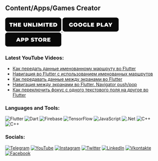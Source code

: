 <!-- [![Header](https://github.com/AlexeyShpavda/alexeyshpavda/blob/master/assets/header.png)](https://www.shpavda.com/) -->

## Content/Apps/Games Creator

<a href="https://the-unl.com" target="_blank">
  <img src="https://github.com/AlexeyShpavda/alexeyshpavda/blob/master/assets/the_unlimited.png" alt="The Unlimited" width="180"/>
</a>
<a href="https://play.google.com/store/apps/dev?id=7235693910501061926" target="_blank">
  <img src="https://github.com/AlexeyShpavda/alexeyshpavda/blob/master/assets/google_play.png" alt="Google Play" width="180"/>
</a>
<a href="https://apps.apple.com/developer/aliaksei-shpauda/id1648889980" target="_blank">
  <img src="https://github.com/AlexeyShpavda/alexeyshpavda/blob/master/assets/app_store.png" alt="App Store" width="180"/>
</a>

### Latest YouTube Videos:
<!-- YOUTUBE:START -->
- [Как передать данные именованному маршруту во Flutter](https://www.youtube.com/watch?v=gL8DQKQx6Yo)
- [Навигация во Flutter с использованием именованных маршрутов](https://www.youtube.com/watch?v=4GMW0yphxN4)
- [Как передавать данные между экранами во Flutter](https://www.youtube.com/watch?v=7CluiX90w7Q)
- [Навигация между экранами во Flutter. Navigator push/pop](https://www.youtube.com/watch?v=mY8Ij5nM_Kk)
- [Как переключить фокус с одного текстового поля на другое во Flutter](https://www.youtube.com/watch?v=yTj5zD9g_RY)
<!-- YOUTUBE:END -->

### Languages and Tools:
![Flutter](https://img.shields.io/badge/-HTML-090909?style=for-the-badge&logo=html&logoColor=47C5FB)
![Dart](https://img.shields.io/badge/-Dart-090909?style=for-the-badge&logo=dart&logoColor=097CDB)
![Firebase](https://img.shields.io/badge/-Firebase-090909?style=for-the-badge&logo=firebase&logoColor=F8C52C)
![TensorFlow](https://img.shields.io/badge/-TensorFlow-090909?style=for-the-badge&logo=tensorflow&logoColor=F88C00)
![JavaScript](https://img.shields.io/badge/-JavaScript-090909?style=for-the-badge&logo=JavaScript&logoColor=E9D54D)
![.Net](https://img.shields.io/badge/-Framework-090909?style=for-the-badge&logo=.net&logoColor=E5D3FF)
![C++](https://img.shields.io/badge/-C++-090909?style=for-the-badge&logo=C%2b%2b&logoColor=6296CC)
![C++](https://img.shields.io/badge/-C++-090909?style=for-the-badge&logo=react&logoColor=6296CC)



### Socials:
[![Telegram](https://img.shields.io/badge/-Telegram-090909?style=for-the-badge&logo=telegram&logoColor=27A0D9)](https://t.me/the_cybermania)
[![YouTube](https://img.shields.io/badge/-YouTube-090909?style=for-the-badge&logo=YouTube&logoColor=FF0000)](https://www.youtube.com/alexeyshpavdaMain)
[![Instagram](https://img.shields.io/badge/-Instagram-090909?style=for-the-badge&logo=instagram&logoColor=B4068E)](https://www.instagram.com/alexeyshpavda)
[![Twitter](https://img.shields.io/badge/-Twitter-090909?style=for-the-badge&logo=Twitter&logoColor=1C9DEB)](https://twitter.com/alexeyshpavda)
[![LinkedIn](https://img.shields.io/badge/-LinkedIn-090909?style=for-the-badge&logo=linkedin&logoColor=007BB6)](https://www.linkedin.com/in/alexeyshpavda)
[![Vkontakte](https://img.shields.io/badge/-Vkontakte-090909?style=for-the-badge&logo=Vk&logoColor=4F7DB3)](https://vk.com/alexeyshpavda)
[![Facebook](https://img.shields.io/badge/-Facebook-090909?style=for-the-badge&logo=Facebook&logoColor=1195F5)](https://www.facebook.com/alexeyshpavda)